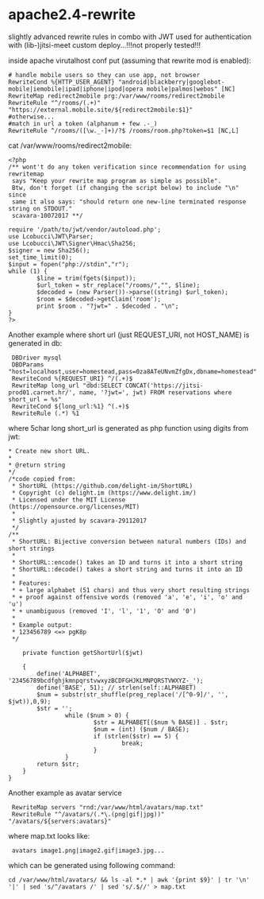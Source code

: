 # apache2.4-rewrite
slightly advanced rewrite rules in combo with JWT used for authentication with (lib-)jitsi-meet custom deploy...!!!not properly tested!!!

inside apache virutalhost conf put (assuming that rewrite mod is enabled):
```RewriteEngine On
# handle mobile users so they can use app, not browser
RewriteCond %{HTTP_USER_AGENT} "android|blackberry|googlebot-mobile|iemobile|ipad|iphone|ipod|opera mobile|palmos|webos" [NC]
RewriteMap redirect2mobile prg:/var/www/rooms/redirect2mobile
RewriteRule "^/rooms/(.+)" "https://external.mobile.site/${redirect2mobile:$1}"
#otherwise...
#match in url a token (alphanum + few .-_) 
RewriteRule ^/rooms/([\w._-]+)/?$ /rooms/room.php?token=$1 [NC,L]
```
cat /var/www/rooms/redirect2mobile:
```#!/usr/bin/php
<?php
/** wont't do any token verification since recommendation for using rewritemap
 says "Keep your rewrite map program as simple as possible".
 Btw, don't forget (if changing the script below) to include "\n" since
 same it also says: "should return one new-line terminated response string on STDOUT."
 scavara-10072017 **/

require '/path/to/jwt/vendor/autoload.php';
use Lcobucci\JWT\Parser;
use Lcobucci\JWT\Signer\Hmac\Sha256;
$signer = new Sha256();
set_time_limit(0);
$input = fopen("php://stdin","r");
while (1) {
        $line = trim(fgets($input));
        $url_token = str_replace("/rooms/","", $line);
        $decoded = (new Parser())->parse((string) $url_token);
        $room = $decoded->getClaim('room');
        print $room . "?jwt=" . $decoded . "\n";
}
?>
```
Another example where short url (just REQUEST_URI, not HOST_NAME) is generated in db:
```RewriteEngine On
 DBDriver mysql  
 DBDParams "host=localhost,user=homestead,pass=0za8ATeUNvmZfgDx,dbname=homestead"
 RewriteCond %{REQUEST_URI} ^/(.+)$
 RewriteMap long_url "dbd:SELECT CONCAT('https://jitsi-prod01.carnet.hr/', name, '?jwt=', jwt) FROM reservations where short_url = %s"
 RewriteCond ${long_url:%1} ^(.+)$
 RewriteRule (.*) %1 
```
where 5char long short_url is generated as php function using digits from jwt:
```/**
* Create new short URL.
*
* @return string
*/
/*code copied from:
 * ShortURL (https://github.com/delight-im/ShortURL)
 * Copyright (c) delight.im (https://www.delight.im/)
 * Licensed under the MIT License (https://opensource.org/licenses/MIT)
 *
 * Slightly ajusted by scavara-29112017
 */
/**
 * ShortURL: Bijective conversion between natural numbers (IDs) and short strings
 *
 * ShortURL::encode() takes an ID and turns it into a short string
 * ShortURL::decode() takes a short string and turns it into an ID
 *
 * Features:
 * + large alphabet (51 chars) and thus very short resulting strings
 * + proof against offensive words (removed 'a', 'e', 'i', 'o' and 'u')
 * + unambiguous (removed 'I', 'l', '1', 'O' and '0')
 *
 * Example output:
 * 123456789 <=> pgK8p
 */

    private function getShortUrl($jwt)

    {
        define('ALPHABET', '23456789bcdfghjkmnpqrstvwxyzBCDFGHJKLMNPQRSTVWXYZ-_');
        define('BASE', 51); // strlen(self::ALPHABET)
        $num = substr(str_shuffle(preg_replace('/[^0-9]/', '', $jwt)),0,9);
        $str = '';
                while ($num > 0) {
                        $str = ALPHABET[($num % BASE)] . $str;
                        $num = (int) ($num / BASE);
                        if (strlen($str) == 5) {
                                break; 
                        }
                }
        return $str;
    }
}
```
Another example as avatar service
```RewriteEngine On
 RewriteMap servers "rnd:/var/www/html/avatars/map.txt"
 RewriteRule "^/avatars/(.*\.(png|gif|jpg))" "/avatars/${servers:avatars}" 
```
where map.txt looks like:
```
 avatars image1.png|image2.gif|image3.jpg...
```
which can be generated using following command:
```
cd /var/www/html/avatars/ && ls -al *.* | awk '{print $9}' | tr '\n' '|' | sed 's/^/avatars /' | sed 's/.$//' > map.txt 
```
